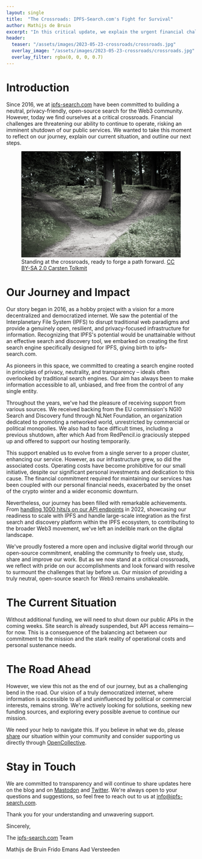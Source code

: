 ```yaml
---
layout: single
title:  "The Crossroads: IPFS-Search.com's Fight for Survival"
author: Mathijs de Bruin
excerpt: "In this critical update, we explain the urgent financial challenges facing ipfs-search.com, our response to these issues, and the steps we're taking to continue our mission. We detail our journey since 2016 and the crucial role we play in the Web3 and IPFS ecosystem."
header:
  teaser: "/assets/images/2023-05-23-crossroads/crossroads.jpg"
  overlay_image: "/assets/images/2023-05-23-crossroads/crossroads.jpg"
  overlay_filter: rgba(0, 0, 0, 0.7)
---
```


# Introduction

Since 2016, we at [ipfs-search.com](http://ipfs-search.com/) have been committed to building a neutral, privacy-friendly, open-source search for the Web3 community. However, today we find ourselves at a critical crossroads. Financial challenges are threatening our ability to continue to operate, risking an imminent shutdown of our public services. We wanted to take this moment to reflect on our journey, explain our current situation, and outline our next steps.

<figure>
    <img alt="Crossroads" src="/assets/images/2023-05-23-crossroads/crossroads.jpg">
    <figcaption>Standing at the crossroads, ready to forge a path forward. <a href="https://www.flickr.com/photos/laenulfean/5943132296">CC BY-SA 2.0 Carsten Tolkmit</a></figcaption>
</figure>

# Our Journey and Impact

Our story began in 2016, as a hobby project with a vision for a more decentralized and democratized internet. We saw the potential of the Interplanetary File System (IPFS) to disrupt traditional web paradigms and provide a genuinely open, resilient, and privacy-focused infrastructure for information. Recognizing that IPFS's potential would be unattainable without an effective search and discovery tool, we embarked on creating the first search engine specifically designed for IPFS, giving birth to ipfs-search.com.

As pioneers in this space, we committed to creating a search engine rooted in principles of privacy, neutrality, and transparency – ideals often overlooked by traditional search engines. Our aim has always been to make information accessible to all, unbiased, and free from the control of any single entity.

Throughout the years, we've had the pleasure of receiving support from various sources. We received backing from the EU commission's NGI0 Search and Discovery fund through NLNet Foundation, an organization dedicated to promoting a networked world, unrestricted by commercial or political monopolies. We also had to face difficult times, including a previous shutdown, after which Aad from RedPencil.io graciously stepped up and offered to support our hosting temporarily.

This support enabled us to evolve from a single server to a proper cluster, enhancing our service. However, as our infrastructure grew, so did the associated costs. Operating costs have become prohibitive for our small initiative, despite our significant personal investments and dedication to this cause. The financial commitment required for maintaining our services has been coupled with our personal financial needs, exacerbated by the onset of the crypto winter and a wider economic downturn.

Nevertheless, our journey has been filled with remarkable achievements. From [handling 1000 hits/s on our API endpoints](https://blog.ipfs-search.com/challenge-accepted/) in 2022, showcasing our readiness to scale with IPFS and handle large-scale integration as the first search and discovery platform within the IPFS ecosystem, to contributing to the broader Web3 movement, we've left an indelible mark on the digital landscape.

We've proudly fostered a more open and inclusive digital world through our open-source commitment, enabling the community to freely use, study, share and improve our work. But as we now stand at a critical crossroads, we reflect with pride on our accomplishments and look forward with resolve to surmount the challenges that lay before us. Our mission of providing a truly neutral, open-source search for Web3 remains unshakeable.

# The Current Situation

Without additional funding, we will need to shut down our public APIs in the coming weeks. Site search is already suspended, but API access remains—for now. This is a consequence of the balancing act between our commitment to the mission and the stark reality of operational costs and personal sustenance needs.

# The Road Ahead

However, we view this not as the end of our journey, but as a challenging bend in the road. Our vision of a truly democratized internet, where information is accessible to all and uninfluenced by political or commercial interests, remains strong. We're actively looking for solutions, seeking new funding sources, and exploring every possible avenue to continue our mission.

We need your help to navigate this. If you believe in what we do, please [share](https://twitter.com/intent/tweet?text=%F0%9F%9A%A8URGENT%3A%20ipfs-search.com%2C%20trusted%20%23Web3%20search%20since%202016%2C%20is%20down%20due%20to%20financial%20challenges.%20Help%20safeguard%20the%20future%20of%20open%2C%20unbiased%20search%20for%20%23IPFS.%20Spread%20the%20word%20%26%20show%20your%20support%20at%20https%3A%2F%2Fopencollective.com%2Fipfs-search%20%23SaveIPFSSearch%20) our situation within your community and consider supporting us directly through [OpenCollective](https://opencollective.com/ipfs-search).

# Stay in Touch

We are committed to transparency and will continue to share updates here on the blog and on [Mastodon](https://mastodon.social/@ipfssearch) and [Twitter](https://twitter.com/SearchIpfs). We're always open to your questions and suggestions, so feel free to reach out to us at [info@ipfs-search.com](mailto:info@ipfs-search.com).

Thank you for your understanding and unwavering support.

Sincerely,

The [ipfs-search.com](http://ipfs-search.com/) Team

Mathijs de Bruin
Frido Emans
Aad Versteeden
